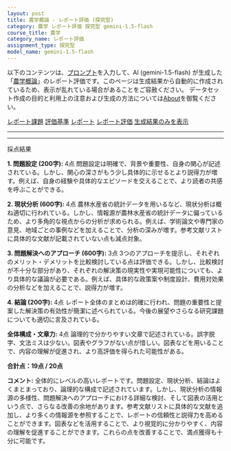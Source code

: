 ```yaml
---
layout: post
title: 農学概論 - レポート評価 (探究型)
category: 農学 レポート評価 探究型 gemini-1.5-flash
course_title: 農学
category_name: レポート評価
assignment_type: 探究型
model_name: gemini-1.5-flash
---
```


以下のコンテンツは、[プロンプト](https://github.com/takedatoshiyuki/synthetic_assignments/tree/main/generated/農学/gemini-1.5-flash/prompt_レポート評価-探究型.md)を入力して、AI (gemini-1.5-flash) が生成した「[農学概論](/contents/農学/)」のレポート評価です。このページは生成結果から自動的に作成されているため、表示が乱れている場合があることをご容赦ください。
データセット作成の目的と利用上の注意および生成の方法については[About](/About)を御覧ください。

[レポート課題](../レポート課題-探究型)
[評価基準](../評価基準-探究型)
[レポート](../レポート-探究型)
[レポート評価](../レポート評価-探究型)
[生成結果のみを表示](https://github.com/takedatoshiyuki/synthetic_assignments/tree/main/generated/農学/gemini-1.5-flash/レポート評価-探究型.md)
  

***
***
  
採点結果

**1. 問題設定 (200字):** 4点
問題設定は明確で、背景や重要性、自身の関心が記述されている。しかし、関心の深さがもう少し具体的に示せるとより説得力が増す。例えば、自身の経験や具体的なエピソードを交えることで、より読者の共感を呼ぶことができる。

**2. 現状分析 (600字):** 4点
農林水産省の統計データを用いるなど、現状分析は概ね適切に行われている。しかし、情報源が農林水産省の統計データに偏っているため、より多角的な視点からの分析が求められる。例えば、学術論文や専門家の意見、地域ごとの事例などを加えることで、分析の深みが増す。参考文献リストに具体的な文献が記載されていない点も減点対象。

**3. 問題解決へのアプローチ (600字):** 3点
3つのアプローチを提示し、それぞれのメリット・デメリットを比較検討している点は評価できる。しかし、比較検討が不十分な部分があり、それぞれの解決策の現実性や実現可能性についても、より具体的な議論が必要である。例えば、具体的な政策案や制度設計、費用対効果の分析などを加えることで、説得力が増す。

**4. 結論 (200字):** 4点
レポート全体のまとめは的確に行われ、問題の重要性と提案した解決策の有効性が簡潔に述べられている。今後の展望やさらなる研究課題についても適切に言及されている。

**全体構成・文章力:** 4点
論理的で分かりやすい文章で記述されている。誤字脱字、文法ミスは少ない。図表やグラフがない点が惜しい。図表などを用いることで、内容の理解が促進され、より高評価を得られた可能性がある。


**合計点：19点 / 20点**

**コメント:**
全体的にレベルの高いレポートです。問題設定、現状分析、結論はよくまとまっており、論理的な構成で記述されています。しかし、現状分析の情報源の多様性、問題解決へのアプローチにおける詳細な検討、そして図表の活用という点で、さらなる改善の余地があります。参考文献リストに具体的な文献を追加し、より多くの情報源を参照することで、レポートの信頼性と説得力を高めることができます。図表などを活用することで、より視覚的に分かりやすく、内容の理解を促進することができます。これらの点を改善することで、満点獲得も十分に可能です。
